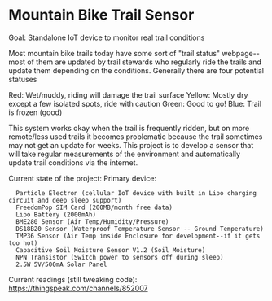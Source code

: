 # Mountain Bike Trail Sensor

Goal: Standalone IoT device to monitor real trail conditions

Most mountain bike trails today have some sort of "trail status" webpage--most of them are updated by trail stewards who regularly ride the trails and update them depending on the conditions. Generally there are four potential statuses

  Red: Wet/muddy, riding will damage the trail surface
  Yellow: Mostly dry except a few isolated spots, ride with caution
  Green: Good to go!
  Blue: Trail is frozen (good)
  
This system works okay when the trail is frequently ridden, but on more remote/less used trails it becomes problematic because the trail sometimes may not get an update for weeks. This project is to develop a sensor that will take regular measurements of the environment and automatically update trail conditions via the internet. 

Current state of the project:
  Primary device: 
  
      Particle Electron (cellular IoT device with built in Lipo charging circuit and deep sleep support)
      FreedomPop SIM Card (200MB/month free data)
      Lipo Battery (2000mAh)
      BME280 Sensor (Air Temp/Humidity/Pressure)
      DS18B20 Sensor (Waterproof Temperature Sensor -- Ground Temperature)
      TMP36 Sensor (Air Temp inside Enclosure for development--if it gets too hot)
      Capacitive Soil Moisture Sensor V1.2 (Soil Moisture)
      NPN Transistor (Switch power to sensors off during sleep)
      2.5W 5V/500mA Solar Panel
     
Current readings (still tweaking code):
  https://thingspeak.com/channels/852007
